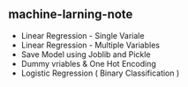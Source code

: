 ## machine-larning-note


- Linear Regression - Single Variale
- Linear Regression - Multiple Variables
- Save Model using Joblib and Pickle
- Dummy vriables & One Hot Encoding
- Logistic Regression ( Binary Classification )